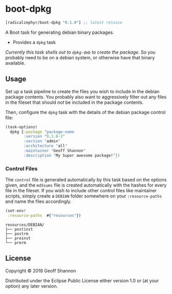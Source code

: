 # boot-dpkg

[](dependency)
```clojure
[radicalzephyr/boot-dpkg "0.1.0"] ;; latest release
```
[](/dependency)

A Boot task for generating debian binary packages.

- Provides a `dpkg` task

_Currently this task shells out to `dpkg-deb` to create the
package_. So you probably need to be on a debian system, or otherwise
have that binary available.

## Usage

Set up a task pipeline to create the files you wish to include in the
debian package contents. You probably also want to aggressively filter
out any files in the fileset that should _not_ be included in the
package contents.

Then, configure the `dpkg` task with the details of the debian package
control file:

``` clojure
(task-options!
  dpkg {:package "package-name
        :version "0.1.0-1"
        :section "admin"
        :architecture "all"
        :maintainer "Geoff Shannon"
        :description "My Super awesome package!"})
```

### Control Files

The `control` file is generated automatically by this task based on
the options given, and the `md5sums` file is created automatically
with the hashes for every file in the fileset. If you wish to include
other control files like maintainer scripts, simply create a `DEBIAN`
folder somewhere on your `:resource-paths` and name the files
accordingly.

``` clojure
(set-env!
 :resource-paths  #{"resources"})
```

```
resources/DEBIAN/
├── postinst
├── postrm
├── preinst
└── prerm
```

## License

Copyright © 2018 Geoff Shannon

Distributed under the Eclipse Public License either version 1.0 or (at
your option) any later version.
